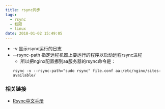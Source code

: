 ```yaml
---
title: rsync同步
tags:
  - rsync
  - 权限
  - linux
date: 2018-01-02 15:49:05
---
```


- -v 显示rsync运行的日志
- --rsync-path 指定远程机器上要运行的程序以启动远程rsync进程
    - 所以把nginx配置挪到aa服务器的rsync命令是：
    ```
    rsync -v --rsync-path="sudo rsync" file.conf aa:/etc/nginx/sites-available/
    ```

### 相关链接
- [Rsync中文手册](http://www.cnblogs.com/f-ck-need-u/p/7221713.html)